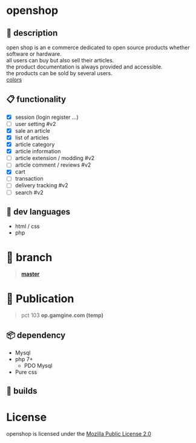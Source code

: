 # openshop
##  :book: description
open shop is an e commerce dedicated to open source products whether software or hardware.  
all users can buy but also sell their articles.  
the product documentation is always provided and accessible.  
the products can be sold by several users.  
[colors](http://www.colourlovers.com/palette/4555146/opensource)  
## :clipboard: functionality
- [x] session (login register ...)
- [ ] user setting					#v2
- [x] sale an article
- [x] list of articles
- [x] article category
- [x] article information
- [ ] article extension / modding	#v2
- [ ] article comment / reviews		#v2
- [x] cart
- [ ] transaction
- [ ] delivery tracking				#v2
- [ ] search						#v2
##  :floppy_disk: dev languages
- html / css
- php
#  :flags: branch
> **[master](../../tree/master)**     
# :calling: Publication
>pct 103 **op.gamgine.com (temp)**
## :package: dependency
- Mysql
- php 7+
	- PDO Mysql
- Pure css
## :hammer: builds
# License
openshop is licensed under the [Mozilla Public License 2.0](https://github.com/gamgine/openshop/blob/master/LICENSE)

